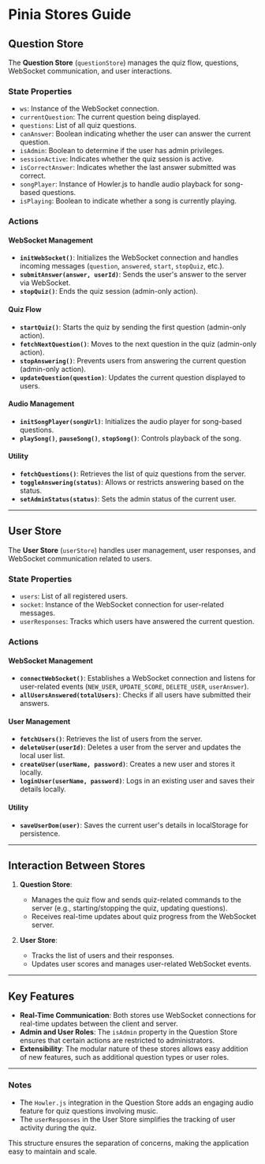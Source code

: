 # Pinia Stores Guide

## Question Store

The **Question Store** (`questionStore`) manages the quiz flow, questions, WebSocket communication, and user interactions.

### State Properties
- `ws`: Instance of the WebSocket connection.
- `currentQuestion`: The current question being displayed.
- `questions`: List of all quiz questions.
- `canAnswer`: Boolean indicating whether the user can answer the current question.
- `isAdmin`: Boolean to determine if the user has admin privileges.
- `sessionActive`: Indicates whether the quiz session is active.
- `isCorrectAnswer`: Indicates whether the last answer submitted was correct.
- `songPlayer`: Instance of Howler.js to handle audio playback for song-based questions.
- `isPlaying`: Boolean to indicate whether a song is currently playing.

### Actions
#### WebSocket Management
- **`initWebSocket()`**: Initializes the WebSocket connection and handles incoming messages (`question`, `answered`, `start`, `stopQuiz`, etc.).
- **`submitAnswer(answer, userId)`**: Sends the user's answer to the server via WebSocket.
- **`stopQuiz()`**: Ends the quiz session (admin-only action).

#### Quiz Flow
- **`startQuiz()`**: Starts the quiz by sending the first question (admin-only action).
- **`fetchNextQuestion()`**: Moves to the next question in the quiz (admin-only action).
- **`stopAnswering()`**: Prevents users from answering the current question (admin-only action).
- **`updateQuestion(question)`**: Updates the current question displayed to users.

#### Audio Management
- **`initSongPlayer(songUrl)`**: Initializes the audio player for song-based questions.
- **`playSong()`**, **`pauseSong()`**, **`stopSong()`**: Controls playback of the song.

#### Utility
- **`fetchQuestions()`**: Retrieves the list of quiz questions from the server.
- **`toggleAnswering(status)`**: Allows or restricts answering based on the status.
- **`setAdminStatus(status)`**: Sets the admin status of the current user.

---

## User Store

The **User Store** (`userStore`) handles user management, user responses, and WebSocket communication related to users.

### State Properties
- `users`: List of all registered users.
- `socket`: Instance of the WebSocket connection for user-related messages.
- `userResponses`: Tracks which users have answered the current question.

### Actions
#### WebSocket Management
- **`connectWebSocket()`**: Establishes a WebSocket connection and listens for user-related events (`NEW_USER`, `UPDATE_SCORE`, `DELETE_USER`, `userAnswer`).
- **`allUsersAnswered(totalUsers)`**: Checks if all users have submitted their answers.

#### User Management
- **`fetchUsers()`**: Retrieves the list of users from the server.
- **`deleteUser(userId)`**: Deletes a user from the server and updates the local user list.
- **`createUser(userName, password)`**: Creates a new user and stores it locally.
- **`loginUser(userName, password)`**: Logs in an existing user and saves their details locally.

#### Utility
- **`saveUserDom(user)`**: Saves the current user's details in localStorage for persistence.

---

## Interaction Between Stores

1. **Question Store**:
    - Manages the quiz flow and sends quiz-related commands to the server (e.g., starting/stopping the quiz, updating questions).
    - Receives real-time updates about quiz progress from the WebSocket server.

2. **User Store**:
    - Tracks the list of users and their responses.
    - Updates user scores and manages user-related WebSocket events.

---

## Key Features
- **Real-Time Communication**: Both stores use WebSocket connections for real-time updates between the client and server.
- **Admin and User Roles**: The `isAdmin` property in the Question Store ensures that certain actions are restricted to administrators.
- **Extensibility**: The modular nature of these stores allows easy addition of new features, such as additional question types or user roles.

---

### Notes
- The `Howler.js` integration in the Question Store adds an engaging audio feature for quiz questions involving music.
- The `userResponses` in the User Store simplifies the tracking of user activity during the quiz.

This structure ensures the separation of concerns, making the application easy to maintain and scale.

